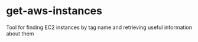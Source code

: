 # get-aws-instances
Tool for finding EC2 instances by tag name and retrieving useful information about them
